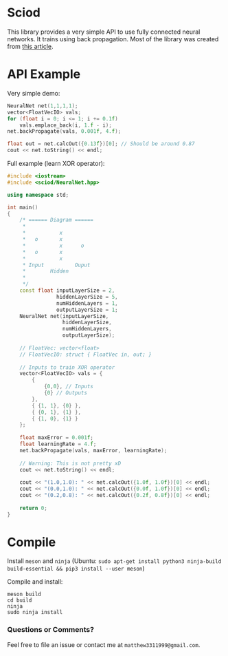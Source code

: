 # Sciod

This library provides a very simple API to use fully connected neural networks. It trains using back propagation. Most of the library was created from [this article][1].

# API Example

Very simple demo:

```C++
NeuralNet net(1,1,1,1);
vector<FloatVecIO> vals;
for (float i = 0; i <= 1; i += 0.1f)
    vals.emplace_back(i, 1.f - i);
net.backPropagate(vals, 0.001f, 4.f);

float out = net.calcOut({0.13f})[0]; // Should be around 0.87
cout << net.toString() << endl;
```

Full example (learn XOR operator):
```C++
#include <iostream>
#include <sciod/NeuralNet.hpp>

using namespace std;

int main()
{
    /* ====== Diagram ======
     * 
     *           x
     *   o       x
     *           x      o
     *   o       x
     *           x
     * Input          Ouput
     *        Hidden
     * 
     */
    const float inputLayerSize = 2,
                hiddenLayerSize = 5,
                numHiddenLayers = 1,
                outputLayerSize = 1;
    NeuralNet net(inputLayerSize,
                  hiddenLayerSize,
                  numHiddenLayers,
                  outputLayerSize);
    
    // FloatVec: vector<float>
    // FloatVecIO: struct { FloatVec in, out; }
    
    // Inputs to train XOR operator
    vector<FloatVecIO> vals = {
        {
            {0,0}, // Inputs
            {0} // Outputs
        },
        { {1, 1}, {0} },
        { {0, 1}, {1} },
        { {1, 0}, {1} }
    };
    
    float maxError = 0.001f;
    float learningRate = 4.f;
    net.backPropagate(vals, maxError, learningRate);
    
    // Warning: This is not pretty xD
    cout << net.toString() << endl;
    
    cout << "(1.0,1.0): " << net.calcOut({1.0f, 1.0f})[0] << endl;
    cout << "(0.0,1.0): " << net.calcOut({0.0f, 1.0f})[0] << endl;
    cout << "(0.2,0.8): " << net.calcOut({0.2f, 0.8f})[0] << endl;
    
    return 0;
}
```

# Compile

Install `meson` and `ninja` (Ubuntu: `sudo apt-get install python3 ninja-build build-essential && pip3 install --user meson`)

Compile and install:
```
meson build
cd build
ninja
sudo ninja install
```

### Questions or Comments? ###

Feel free to file an issue or contact me at `matthew3311999@gmail.com`.

[1]:https://mattmazur.com/2015/03/17/a-step-by-step-backpropagation-example/

